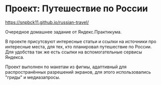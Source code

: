 # Проект: Путешествие по России

https://snpbck11.github.io/russian-travel/

Очередное домашнее задание от Яндекс.Практикума.

В проекте присутсвуют интересные статьи и ссылки на источники про интересные места, для тех, кто планировал путешествие по России. Для удобства так же есть ссылки на вспомогательные сервисы Яндекса.

Проект выполнен по макетам из фигмы, адаптивный для распространённых разрешений экранов, для этого использовались "гриды" и медиазапросы.